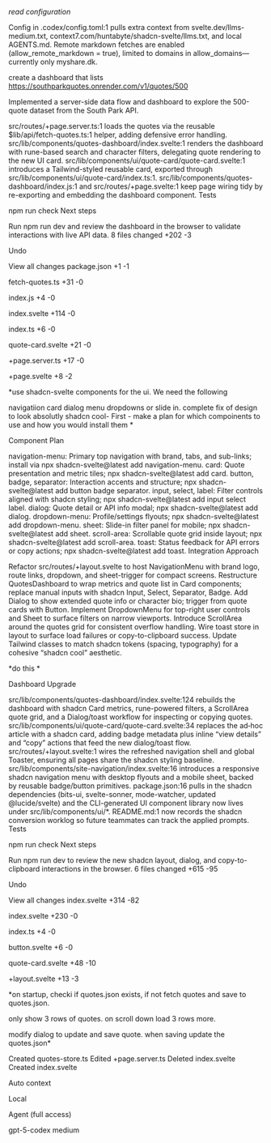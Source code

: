 *read configuration*



Config in .codex/config.toml:1 pulls extra context from svelte.dev/llms-medium.txt, context7.com/huntabyte/shadcn-svelte/llms.txt, and local AGENTS.md. Remote markdown fetches are enabled (allow_remote_markdown = true), limited to domains in allow_domains—currently only myshare.dk.

create a dashboard that lists https://southparkquotes.onrender.com/v1/quotes/500


Implemented a server-side data flow and dashboard to explore the 500-quote dataset from the South Park API.

src/routes/+page.server.ts:1 loads the quotes via the reusable $lib/api/fetch-quotes.ts:1 helper, adding defensive error handling.
src/lib/components/quotes-dashboard/index.svelte:1 renders the dashboard with rune-based search and character filters, delegating quote rendering to the new UI card.
src/lib/components/ui/quote-card/quote-card.svelte:1 introduces a Tailwind-styled reusable card, exported through src/lib/components/ui/quote-card/index.ts:1.
src/lib/components/quotes-dashboard/index.js:1 and src/routes/+page.svelte:1 keep page wiring tidy by re-exporting and embedding the dashboard component.
Tests

npm run check
Next steps

Run npm run dev and review the dashboard in the browser to validate interactions with live API data.
8 files changed
+202
-3

Undo

View all changes
package.json
+1
-1

fetch-quotes.ts
+31
-0

index.js
+4
-0

index.svelte
+114
-0

index.ts
+6
-0

quote-card.svelte
+21
-0

+page.server.ts
+17
-0

+page.svelte
+8
-2

*use shadcn-svelte components for the ui. We need the following

navigatiion
card
dialog
menu dropdowns or slide in.
complete fix of design to look absolutly shadcn cool-
First - make a plan for which compoinents to use and how you would install them
*

Component Plan

navigation-menu: Primary top navigation with brand, tabs, and sub-links; install via npx shadcn-svelte@latest add navigation-menu.
card: Quote presentation and metric tiles; npx shadcn-svelte@latest add card.
button, badge, separator: Interaction accents and structure; npx shadcn-svelte@latest add button badge separator.
input, select, label: Filter controls aligned with shadcn styling; npx shadcn-svelte@latest add input select label.
dialog: Quote detail or API info modal; npx shadcn-svelte@latest add dialog.
dropdown-menu: Profile/settings flyouts; npx shadcn-svelte@latest add dropdown-menu.
sheet: Slide-in filter panel for mobile; npx shadcn-svelte@latest add sheet.
scroll-area: Scrollable quote grid inside layout; npx shadcn-svelte@latest add scroll-area.
toast: Status feedback for API errors or copy actions; npx shadcn-svelte@latest add toast.
Integration Approach

Refactor src/routes/+layout.svelte to host NavigationMenu with brand logo, route links, dropdown, and sheet-trigger for compact screens.
Restructure QuotesDashboard to wrap metrics and quote list in Card components; replace manual inputs with shadcn Input, Select, Separator, Badge.
Add Dialog to show extended quote info or character bio; trigger from quote cards with Button.
Implement DropdownMenu for top-right user controls and Sheet to surface filters on narrow viewports.
Introduce ScrollArea around the quotes grid for consistent overflow handling.
Wire toast store in layout to surface load failures or copy-to-clipboard success.
Update Tailwind classes to match shadcn tokens (spacing, typography) for a cohesive “shadcn cool” aesthetic.


*do this
*

Dashboard Upgrade

src/lib/components/quotes-dashboard/index.svelte:124 rebuilds the dashboard with shadcn Card metrics, rune-powered filters, a ScrollArea quote grid, and a Dialog/toast workflow for inspecting or copying quotes.
src/lib/components/ui/quote-card/quote-card.svelte:34 replaces the ad‑hoc article with a shadcn card, adding badge metadata plus inline “view details” and “copy” actions that feed the new dialog/toast flow.
src/routes/+layout.svelte:1 wires the refreshed navigation shell and global Toaster, ensuring all pages share the shadcn styling baseline.
src/lib/components/site-navigation/index.svelte:16 introduces a responsive shadcn navigation menu with desktop flyouts and a mobile sheet, backed by reusable badge/button primitives.
package.json:16 pulls in the shadcn dependencies (bits-ui, svelte-sonner, mode-watcher, updated @lucide/svelte) and the CLI-generated UI component library now lives under src/lib/components/ui/*.
README.md:1 now records the shadcn conversion worklog so future teammates can track the applied prompts.
Tests

npm run check
Next steps

Run npm run dev to review the new shadcn layout, dialog, and copy-to-clipboard interactions in the browser.
6 files changed
+615
-95

Undo

View all changes
index.svelte
+314
-82

index.svelte
+230
-0

index.ts
+4
-0

button.svelte
+6
-0

quote-card.svelte
+48
-10

+layout.svelte
+13
-3

*on startup, checki if quotes.json exists, if not fetch quotes and save to quotes.json.

only show 3 rows of quotes. on scroll down load 3 rows more.

modify dialog to update and save quote. when saving update the quotes.json*


Created
quotes-store.ts
Edited
+page.server.ts
Deleted
index.svelte
Created
index.svelte




Auto context


Local

Agent (full access)

gpt-5-codex
medium
